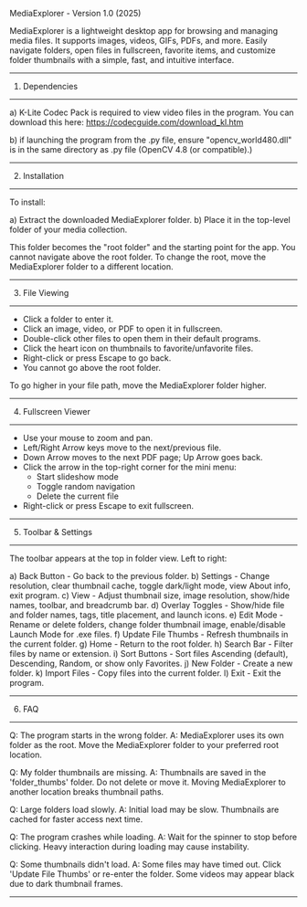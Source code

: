 MediaExplorer - Version 1.0 (2025)

MediaExplorer is a lightweight desktop app for browsing and managing media files. 
It supports images, videos, GIFs, PDFs, and more. Easily navigate folders, open 
files in fullscreen, favorite items, and customize folder thumbnails with a 
simple, fast, and intuitive interface.

------------------------------------------------------------
1. Dependencies
------------------------------------------------------------
a) K-Lite Codec Pack is required to view video files in the program. You can
   download this here: https://codecguide.com/download_kl.htm
   
b) if launching the program from the .py file, ensure "opencv_world480.dll" is in the same directory as .py file (OpenCV 4.8 (or compatible).)

------------------------------------------------------------
2. Installation
------------------------------------------------------------

To install:

a) Extract the downloaded MediaExplorer folder.
b) Place it in the top-level folder of your media collection.

This folder becomes the "root folder" and the starting point for the app.
You cannot navigate above the root folder. To change the root, move the 
MediaExplorer folder to a different location.

------------------------------------------------------------
3. File Viewing
------------------------------------------------------------

- Click a folder to enter it.
- Click an image, video, or PDF to open it in fullscreen.
- Double-click other files to open them in their default programs.
- Click the heart icon on thumbnails to favorite/unfavorite files.
- Right-click or press Escape to go back.
- You cannot go above the root folder.

To go higher in your file path, move the MediaExplorer folder higher.

------------------------------------------------------------
4. Fullscreen Viewer
------------------------------------------------------------

- Use your mouse to zoom and pan.
- Left/Right Arrow keys move to the next/previous file.
- Down Arrow moves to the next PDF page; Up Arrow goes back.
- Click the arrow in the top-right corner for the mini menu:
  - Start slideshow mode
  - Toggle random navigation
  - Delete the current file
- Right-click or press Escape to exit fullscreen.

------------------------------------------------------------
5. Toolbar & Settings
------------------------------------------------------------

The toolbar appears at the top in folder view. Left to right:

a) Back Button - Go back to the previous folder.
b) Settings - Change resolution, clear thumbnail cache, toggle dark/light mode, view About info, exit program.
c) View - Adjust thumbnail size, image resolution, show/hide names, toolbar, and breadcrumb bar.
d) Overlay Toggles - Show/hide file and folder names, tags, title placement, and launch icons.
e) Edit Mode - Rename or delete folders, change folder thumbnail image, enable/disable Launch Mode for .exe files.
f) Update File Thumbs - Refresh thumbnails in the current folder.
g) Home - Return to the root folder.
h) Search Bar - Filter files by name or extension.
i) Sort Buttons - Sort files Ascending (default), Descending, Random, or show only Favorites.
j) New Folder - Create a new folder.
k) Import Files - Copy files into the current folder.
l) Exit - Exit the program.

------------------------------------------------------------
6. FAQ
------------------------------------------------------------

Q: The program starts in the wrong folder.
A: MediaExplorer uses its own folder as the root. Move the MediaExplorer folder to your preferred root location.

Q: My folder thumbnails are missing.
A: Thumbnails are saved in the 'folder_thumbs' folder. Do not delete or move it. Moving MediaExplorer to another location breaks thumbnail paths.

Q: Large folders load slowly.
A: Initial load may be slow. Thumbnails are cached for faster access next time.

Q: The program crashes while loading.
A: Wait for the spinner to stop before clicking. Heavy interaction during loading may cause instability.

Q: Some thumbnails didn't load.
A: Some files may have timed out. Click 'Update File Thumbs' or re-enter the folder. Some videos may appear black due to dark thumbnail frames.

------------------------------------------------------------
